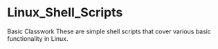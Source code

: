 # Linux_Shell_Scripts
Basic Classwork
These are simple shell scripts that cover various basic functionality in Linux.
